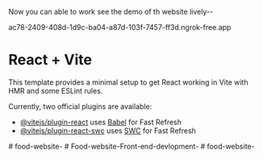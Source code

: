 Now you can able to work see the demo of th website lively--

ac78-2409-408d-1d9c-ba04-a87d-103f-7457-ff3d.ngrok-free.app

# React + Vite

This template provides a minimal setup to get React working in Vite with HMR and some ESLint rules.

Currently, two official plugins are available:

- [@vitejs/plugin-react](https://github.com/vitejs/vite-plugin-react/blob/main/packages/plugin-react/README.md) uses [Babel](https://babeljs.io/) for Fast Refresh
- [@vitejs/plugin-react-swc](https://github.com/vitejs/vite-plugin-react-swc) uses [SWC](https://swc.rs/) for Fast Refresh

 
 #   f o o d - w e b s i t e - 
 
 #   F o o d - w e b s i t e - F r o n t - e n d - d e v l o p m e n t - 
 
 #   f o o d - w e b s i t e - 
 

 
